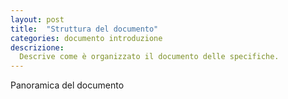 ```yaml
---
layout: post
title:  "Struttura del documento"
categories: documento introduzione
descrizione: 
  Descrive come è organizzato il documento delle specifiche.
---
```


Panoramica del documento
